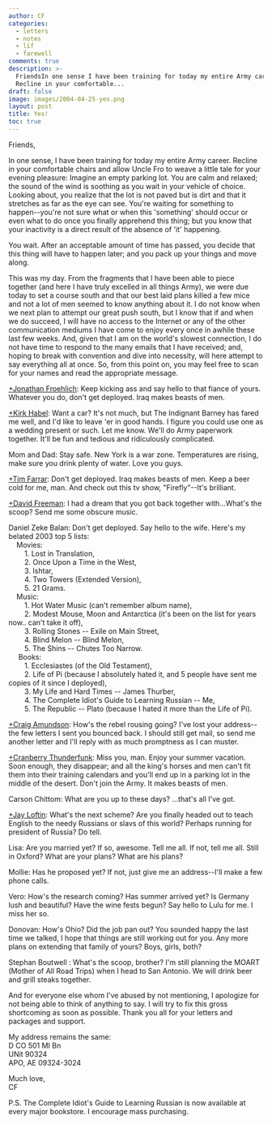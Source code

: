 ```yaml
---
author: CF
categories:
  - letters
  - notes
  - lïf
  - farewell
comments: true
description: >-
  FriendsIn one sense I have been training for today my entire Army career
  Recline in your comfortable...
draft: false
image: images/2004-04-25-yes.png
layout: post
title: Yes!
toc: true
---
```

    
Friends,    
    
In one sense, I have been training for today my entire Army career. Recline in your comfortable chairs and allow Uncle Fro to weave a little tale for your evening pleasure: Imagine an empty parking lot. You are calm and relaxed; the sound of the wind is soothing as you wait in your vehicle of choice. Looking about, you realize that the lot is not paved but is dirt and that it stretches as far as the eye can see. You're waiting for something to happen--you're not sure what or when this 'something' should occur or even what to do once you finally apprehend this thing; but you know that your inactivity is a direct result of the absence of 'it' happening.    
    
You wait. After an acceptable amount of time has passed, you decide that this thing will have to happen later; and you pack up your things and move along.    
    
This was my day. From the fragments that I have been able to piece together (and here I have truly excelled in all things Army), we were due today to set a course south and that our best laid plans killed a few mice and not a lot of men seemed to know anything about it. I do not know when we next plan to attempt our great push south, but I know that if and when we do succeed, I will have no access to the Internet or any of the other communication mediums I have come to enjoy every once in awhile these last few weeks. And, given that I am on the world's slowest connection, I do not have time to respond to the many emails that I have received; and, hoping to break with convention and dive into necessity, will here attempt to say everything all at once. So, from this point on, you may feel free to scan for your names and read the appropriate message.    
    
[+Jonathan Froehlich](http://plus.google.com/111708238394155048939): Keep kicking ass and say hello to that fiance of yours. Whatever you do, don't get deployed. Iraq makes beasts of men.    
    
[+Kirk Habel](http://plus.google.com/110312775710152191382): Want a car? It's not much, but The Indignant Barney has fared me well, and I'd like to leave 'er in good hands. I figure you could use one as a wedding present or such. Let me know. We'll do Army paperwork together. It'll be fun and tedious and ridiculously complicated.    
    
Mom and Dad: Stay safe. New York is a war zone. Temperatures are rising, make sure you drink plenty of water. Love you guys.    
    
[+Tim Farrar](http://plus.google.com/113501131207387421075): Don't get deployed. Iraq makes beasts of men. Keep a beer cold for me, man. And check out this tv show, "Firefly"--It's brilliant.    
    
[+David Freeman](http://plus.google.com/115520614256251875629): I had a dream that you got back together with...What's the scoop? Send me some obscure music.    
    
Daniel Zeke Balan: Don't get deployed. Say hello to the wife. Here's my belated 2003 top 5 lists:    
    Movies:    
        1. Lost in Translation,    
        2. Once Upon a Time in the West,    
        3. Ishtar,    
        4. Two Towers (Extended Version),    
        5. 21 Grams.    
    Music:    
        1. Hot Water Music (can't remember album name),    
        2. Modest Mouse, Moon and Antarctica (it's been on the list for years now.. can't take it off),    
        3. Rolling Stones -- Exile on Main Street,    
        4. Blind Melon -- Blind Melon,    
        5. The Shins -- Chutes Too Narrow.    
     Books:    
        1. Ecclesiastes (of the Old Testament),    
        2. Life of Pi (because I absolutely hated it, and 5 people have sent me copies of it since I deployed),    
        3. My Life and Hard Times -- James Thurber,    
        4. The Complete Idiot's Guide to Learning Russian -- Me,    
        5. The Republic -- Plato (because I hated it more than the Life of Pi).    
    
[+Craig Amundson](http://plus.google.com/116595610024483461595): How's the rebel rousing going? I've lost your address--the few letters I sent you bounced back. I should still get mail, so send me another letter and I'll reply with as much promptness as I can muster.    
    
[+Cranberry Thunderfunk](http://plus.google.com/104853737624842102505): Miss you, man. Enjoy your summer vacation. Soon enough, they disappear; and all the king's horses and men can't fit them into their training calendars and you'll end up in a parking lot in the middle of the desert. Don't join the Army. It makes beasts of men.    
    
Carson Chittom: What are you up to these days? ...that's all I've got.    
    
[+Jay Loftin](http://plus.google.com/101000497948565464659): What's the next scheme? Are you finally headed out to teach English to the needy Russians or slavs of this world? Perhaps running for president of Russia? Do tell.    
    
Lisa: Are you married yet? If so, awesome. Tell me all. If not, tell me all. Still in Oxford? What are your plans? What are his plans?    
    
Mollie: Has he proposed yet? If not, just give me an address--I'll make a few phone calls.    
    
Vero: How's the research coming? Has summer arrived yet? Is Germany lush and beautiful? Have the wine fests begun? Say hello to Lulu for me. I miss her so.    
    
Donovan: How's Ohio? Did the job pan out? You sounded happy the last time we talked, I hope that things are still working out for you. Any more plans on extending that family of yours? Boys, girls, both?    
    
Stephan Boutwell : What's the scoop, brother? I'm still planning the MOART (Mother of All Road Trips) when I head to San Antonio. We will drink beer and grill steaks together.    
    
And for everyone else whom I've abused by not mentioning, I apologize for not being able to think of anything to say. I will try to fix this gross shortcoming as soon as possible. Thank you all for your letters and packages and support.    
    
My address remains the same:    
D CO 501 MI Bn    
UNit 90324    
APO, AE 09324-3024    
    
Much love,    
CF    
    
P.S. The Complete Idiot's Guide to Learning Russian is now available at every major bookstore. I encourage mass purchasing.    

